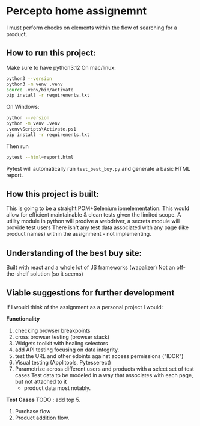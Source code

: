 # Percepto home assignemnt
I must perform checks on elements within the flow of searching for a product.

## How to run this project:
Make sure to have python3.12
On mac/linux:
```bash
python3 --version
python3 -m venv .venv
source .venv/bin/activate
pip install -r requirements.txt
```
On Windows:
```bash
python --version
python -m venv .venv
.venv\Scripts\Activate.ps1
pip install -r requirements.txt
```

Then run 
```bash
pytest --html=report.html
```
Pytest will automatically run `test_best_buy.py` and generate a basic HTML report. 


## How this project is built:
This is going to be a straight POM+Selenium ipmelementation.
This would allow for efficient maintainable & clean tests given the limited scope.
A utility module in python will prodive a webdriver, a secrets module will provide test users
There isn't any test data associated with any page (like product names) within the assignment - not implementing.




## Understanding of the best buy site:
Built with react and a whole lot of JS frameworks (wapalizer) 
Not an off-the-shelf solution (so it seems)


## Viable suggestions for further development
If I would think of the assignment as a personal project I would:

**Functionality** 
1. checking browser breakpoints
2. cross browser testing (browser stack)
3. Widgets toolkit with healing selectors
4. add API testing focusing on data integrity. 
5. test the URL and other edoints against access permissions ("IDOR")
6. Visual testing (Applitools, Pytesserect)
7. Parametrize across different users and products with a select set of test cases 
    Test data to be modeled in a way that associates with each page, but not attached to it
    - product data most notably.

**Test Cases** 
TODO : add top 5.
1. Purchase flow
2. Product addition flow. 
